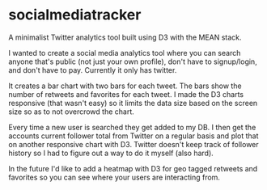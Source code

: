 # socialmediatracker

A minimalist Twitter analytics tool built using D3 with the MEAN stack.

I wanted to create a social media analytics tool where you can search anyone that's public (not just your own profile), don't have to signup/login, and don't have to pay. Currently it only has twitter.

It creates a bar chart with two bars for each tweet. The bars show the number of retweets and favorites for each tweet. I made the D3 charts responsive (that wasn't easy) so it limits the data size based on the screen size so as to not overcrowd the chart.

Every time a new user is searched they get added to my DB. I then get the accounts current follower total from Twitter on a regular basis and plot that on another responsive chart with D3. Twitter doesn't keep track of follower history so I had to figure out a way to do it myself (also hard).

In the future I'd like to add a heatmap with D3 for geo tagged retweets and favorites so you can see where your users are interacting from.
